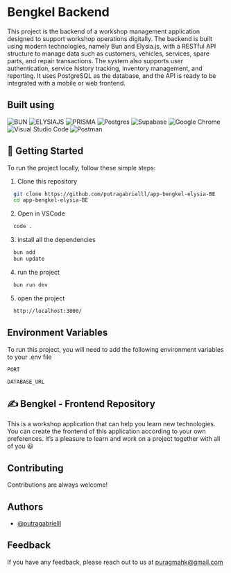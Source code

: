 # Bengkel Backend

This project is the backend of a workshop management application designed to support workshop operations digitally. The backend is built using modern technologies, namely Bun and Elysia.js, with a RESTful API structure to manage data such as customers, vehicles, services, spare parts, and repair transactions. The system also supports user authentication, service history tracking, inventory management, and reporting. It uses PostgreSQL as the database, and the API is ready to be integrated with a mobile or web frontend.


## Built using

![BUN](https://img.shields.io/badge/BUN-%23323330.svg?style=for-the-badge&logo=BUN&logoColor=%BBDEAD)
![ELYSIAJS](https://img.shields.io/badge/elysia.js-%230f1729.svg?style=for-the-badge&logo=elysia.js&logoColor=%BBDEAD)
![PRISMA](https://img.shields.io/badge/PRISMA-%23404d59.svg?style=for-the-badge&logo=prisma&logoColor=%2361DAFB)
![Postgres](https://img.shields.io/badge/postgres-%23316192.svg?style=for-the-badge&logo=postgresql&logoColor=white)
![Supabase](https://img.shields.io/badge/Supabase-3ECF8E?style=for-the-badge&logo=supabase&logoColor=white)
![Google Chrome](https://img.shields.io/badge/Google%20Chrome-4285F4?style=for-the-badge&logo=GoogleChrome&logoColor=white)
![Visual Studio Code](https://img.shields.io/badge/Visual%20Studio%20Code-0078d7.svg?style=for-the-badge&logo=visual-studio-code&logoColor=white)
![Postman](https://img.shields.io/badge/Postman-FF6C37?style=for-the-badge&logo=postman&logoColor=white)


## 📌 Getting Started

To run the project locally, follow these simple steps:

1. Clone this repository
```sh
  git clone https://github.com/putragabrielll/app-bengkel-elysia-BE
  cd app-bengkel-elysia-BE
```

2. Open in VSCode
```sh
  code .
```

3. install all the dependencies
```sh
  bun add
  bun update
```

4. run the project
```sh
  bun run dev
```

5. open the project
```sh
  http://localhost:3000/
```


## Environment Variables

To run this project, you will need to add the following environment variables to your .env file

`PORT`

`DATABASE_URL`

## ✍️ Bengkel - Frontend Repository
This is a workshop application that can help you learn new technologies. You can create the frontend of this application according to your own preferences. It’s a pleasure to learn and work on a project together with all of you 😃

## Contributing

Contributions are always welcome!

## Authors

- [@putragabrielll](https://github.com/putragabrielll)

## Feedback

If you have any feedback, please reach out to us at puragmahk@gmail.com